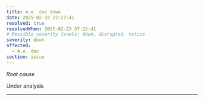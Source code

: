 ```yaml
---
title: m.e. doc down
date: 2025-02-22 22:27:41
resolved: true
resolvedWhen: 2025-02-23 07:25:41
# Possible severity levels: down, disrupted, notice
severity: down
affected:
  - m.e. doc
section: issue
---
```


*Root cause*

Under analysis

---


